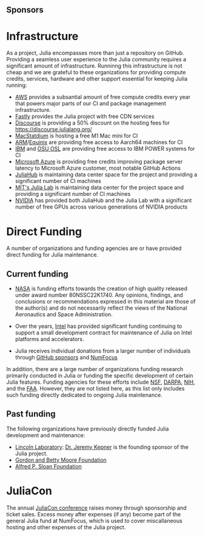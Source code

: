 ## Sponsors

# Infrastructure

As a project, Julia encompasses more than just a repository on GitHub.
Providing a seamless user experience to the Julia community requires a
significant amount of infrastructure. Runninng this infrastructure is not
cheap and we are grateful to these organizations for providing compute
credits, services, hardware and other support essential for keeping Julia
running:

- [AWS](https://aws.amazon.com) provides a subsantial amount of free compute credits every year that powers major parts of our CI and package management infrastructure.
- [Fastly](https://www.fastly.com/) provides the Julia project with free CDN services
- [Discourse](https://discourse.org/) is providing a 50% discount on the hosting fees for https://discourse.julialang.org/
- [MacStatdium](https://www.macstadium.com/) is hosting a free M1 Mac mini for CI
- [ARM](https://www.arm.com/markets/computing-infrastructure/works-on-arm)/[Equinix](https://deploy.equinix.com/) are providing free access to Aarch64 machines for CI
- [IBM](www.ibm.com) and [OSU OSL](https://osuosl.org/) are providing free access to IBM POWER systems for CI
- [Microsoft Azure](https://azure.microsoft.com/) is providing free credits improving package server latency to Microsoft Azure customer, most notable GitHub Actions
- [JuliaHub](https://juliahub.com/) is maintaining data center space for the project and providing a significant number of CI machines
- [MIT's Julia Lab](https://julia.mit.edu/) is maintaining data center for the project space and providing a significant number of CI machines
- [NVIDIA](nvidia.com) has provided both JuliaHub and the Julia Lab with a significant number of free GPUs across various generations of NVIDIA products

# Direct Funding

A number of organizations and funding agencies are or have provided direct funding for Julia maintenance.

## Current funding

- [NASA](nasa.gov) is funding efforts towards the creation of high quality released under award number 80NSSC22K1740. Any opinions, findings, and conclusions or recommendations expressed in this material are those of the author(s) and do not necessarily reflect the views of the National Aeronautics and Space Administration.

- Over the years, [Intel](intel.com) has provided significant funding continuing to support a small development contract for maintenance of Julia on Intel platforms and accelerators.

- Julia receives individual donations from a larger number of individuals through [GitHub sponsors](https://github.com/sponsors/JuliaLang) and [NumFocus](https://numfocus.org/project/julia)

In addition, there are a large number of organizations funding research primarily conducted in Julia or funding
the specific development of certain Julia features. Funding agencies for these efforts include [NSF](https://nsf.gov), [DARPA](https://www.darpa.mil/), [NIH](https://www.nih.gov/), and the [FAA](https://www.faa.gov/). However, they are not listed here, as this list only includes such funding directly dedicated to ongoing Julia maintenance.

## Past funding

The following organizations have previously directly funded Julia development and maintenance:

* [Lincoln Laboratory](https://www.ll.mit.edu): [Dr. Jeremy Kepner](https://www.mit.edu/~kepner/) is the founding sponsor of the Julia project.
* [Gordon and Betty Moore Foundation](https://www.moore.org/article-detail?newsUrlName=bringing-julia-from-beta-to-1.0-to-support-data-intensive-scientific-computing)
* [Alfred P. Sloan Foundation](https://sloan.org/grant-detail/7999)

# JuliaCon

The annual [JuliaCon conference](https://juliacon.org/) raises money through sponsorship and ticket sales. Excess money after expenses (if any) become part of the general Julia fund at NumFocus, which is used to cover miscallaneous hosting and other expenses of the Julia project.